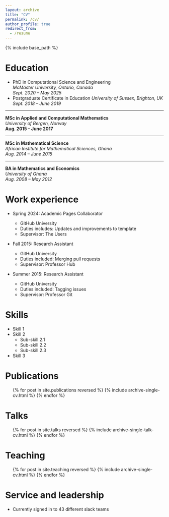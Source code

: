 ```yaml
---
layout: archive
title: "CV"
permalink: /cv/
author_profile: true
redirect_from:
  - /resume
---
```



{% include base_path %}

Education
======
* PhD in Computational Science and Engineering  
   *McMaster University, Ontario, Canada*  
   *Sept. 2020 – May 2025*  
* Postgraduate Certificate in Education 
*University of Sussex, Brighton, UK*  
*Sept. 2018 – June 2019* 

---

**MSc in Applied and Computational Mathematics**  
*University of Bergen, Norway*  
**Aug. 2015 – June 2017**  

---

**MSc in Mathematical Science**  
*African Institute for Mathematical Sciences, Ghana*  
*Aug. 2014 – June 2015*  

---

**BA in Mathematics and Economics**  
*University of Ghana*  
*Aug. 2008 – May 2012*  


Work experience
======
* Spring 2024: Academic Pages Collaborator
  * GitHub University
  * Duties includes: Updates and improvements to template
  * Supervisor: The Users

* Fall 2015: Research Assistant
  * GitHub University
  * Duties included: Merging pull requests
  * Supervisor: Professor Hub

* Summer 2015: Research Assistant
  * GitHub University
  * Duties included: Tagging issues
  * Supervisor: Professor Git
  
Skills
======
* Skill 1
* Skill 2
  * Sub-skill 2.1
  * Sub-skill 2.2
  * Sub-skill 2.3
* Skill 3

Publications
======
  <ul>{% for post in site.publications reversed %}
    {% include archive-single-cv.html %}
  {% endfor %}</ul>
  
Talks
======
  <ul>{% for post in site.talks reversed %}
    {% include archive-single-talk-cv.html  %}
  {% endfor %}</ul>
  
Teaching
======
  <ul>{% for post in site.teaching reversed %}
    {% include archive-single-cv.html %}
  {% endfor %}</ul>
  
Service and leadership
======
* Currently signed in to 43 different slack teams

